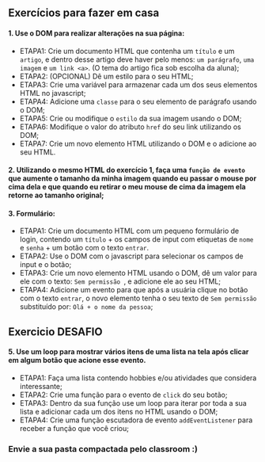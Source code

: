## Exercícios para fazer em casa

#### 1. Use o DOM para realizar alterações na sua página:
- ETAPA1: Crie um documento HTML que contenha um `título` e um `artigo`, e dentro desse artigo deve haver pelo menos: `um parágrafo`, `uma imagem` e `um link <a>`. (O tema do artigo fica sob escolha da aluna);
- ETAPA2: (OPCIONAL) Dê um estilo para o seu HTML; 
- ETAPA3: Crie uma variável para armazenar cada um dos seus elementos HTML no javascript;
- ETAPA4: Adicione uma `classe` para o seu elemento de parágrafo usando o DOM;
- ETAPA5: Crie ou modifique o `estilo` da sua imagem usando o DOM;     
- ETAPA6: Modifique o valor do atributo `href` do seu link utilizando os DOM;
- ETAPA7: Crie um novo elemento HTML utilizando o DOM e o adicione ao seu HTML. 

#### 2. Utilizando o mesmo HTML do exercício 1, faça uma `função de evento` que aumente o tamanho da minha imagem quando eu passar o mouse por cima dela e que quando eu retirar o meu mouse de cima da imagem ela retorne ao tamanho original;

#### 3. Formulário: 
- ETAPA1: Crie um documento HTML com um pequeno formulário de login, contendo um `título` + os campos de input com etiquetas de `nome` e `senha` + um botão com o texto `entrar`.
- ETAPA2: Use o DOM com o javascript para selecionar os campos de input e o botão; 
- ETAPA3: Crie um novo elemento HTML usando o DOM, dê um valor para ele com o texto: `Sem permissão `, e adicione ele ao seu HTML;
- ETAPA4: Adicione um evento para que após a usuária clique no botão com o texto  `entrar`, o novo elemento tenha o seu texto de `Sem permissão` substituído por: `Olá + o nome da pessoa`; 


**Exercicio DESAFIO**
--- 
#### 5. Use um loop para mostrar vários itens de uma lista na tela após clicar em algum botão que acione esse evento.
- ETAPA1: Faça uma lista contendo hobbies e/ou atividades que considera interessante; 
- ETAPA2: Crie uma função para o evento de `click` do seu botão;
- ETAPA3: Dentro da sua função use um loop para iterar por toda a sua lista e adicionar cada um dos itens no HTML usando o DOM;
- ETAPA4: Crie uma função escutadora de evento `addEventListener` para receber a função que você criou; 


### Envie a sua pasta compactada pelo classroom :) 
